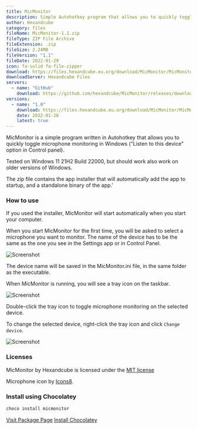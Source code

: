 ```yaml
---
title: MicMonitor
description: Simple Autohotkey program that allows you to quickly toggle Microphone from the taskbar
author: Hexandcube
category: files
fileName: MicMonitor-1.1.zip
fileType: ZIP File Archive
fileExtension: .zip
fileSize: 2.24MB
fileVersion: "1.1"
fileDate: 2022-01-29
icon: fa-solid fa-file-zipper
download: https://files.hexandcube.eu.org/download/MicMonitor/MicMonitor-1.1.zip
downloadServer: Hexandcube Files
servers:
  - name: "GitHub"
    download: https://github.com/hexandcube/MicMonitor/releases/download/v.1.1.0/MicMonitor-1.1.zip
versions:
  - name: "1.0"
    download: https://files.hexandcube.eu.org/download/MicMonitor/MicMonitor-1.0.zip
    date: 2022-01-28
    latest: true
---
```


MicMonitor is a simple program written in Autohotkey that allows you to quickly toggle microphone monitoring in Windows ("Listen to this device" option in Control panel).

Tested on Windows 11 21H2 Build 22000, but should work also work on older versions of Windows.

The zip file contains the app installer that will automatically add the app to startup, and a standalone binary of the app.'

### How to use

If you used the installer, MicMonitor will start automatically when you start your computer.

When you start MicMonitor for the first time, you will be asked to select a microphone you want to monitor.
The name of the device has to be the same as the one you see in the Settings app or in Control Panel. 

![Screenshot](https://i.imgur.com/tvQljCS.png)

The device name will be saved in the MicMonitor.ini file, in the same folder as the executable.

When MicMonitor is running, you will see a tray icon on the taskbar.

![Screenshot](https://i.imgur.com/QxYtgDa.png)

Double-click the tray icon to toggle microphone monitoring on the selected device.

To change the selected device, right-click the tray icon and click `Change device`.

![Screenshot](https://i.imgur.com/6ug5khU.png)

### Licenses

MicMonitor by Hexandcube is licensed under the [MIT license](https://github.com/hexandcube/MicMonitor/blob/master/LICENSE)

Microphone icon by [Icons8](https://icons8.com/).

### Install using Chocolatey

```powershell
choco install micmonitor
```

<a class="btn btn-inverted" href="https://community.chocolatey.org/packages/micmonitor" target="_blank"><i class="fas fa-external-link-alt"></i> Visit Package Page</a>
<a class="btn" href="https://chocolatey.org/install" target="_blank"><i class="fas fa-download"></i> Install Chocolatey</a>

